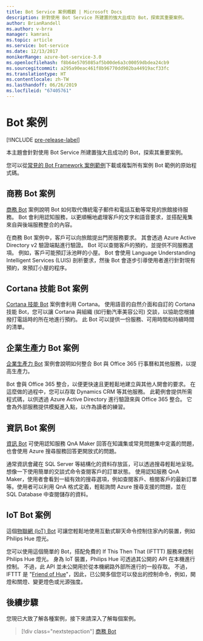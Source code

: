 ```yaml
---
title: Bot Service 案例概觀 | Microsoft Docs
description: 針對使用 Bot Service 所建置的強大且成功 Bot，探索其重要案例。
author: BrianRandell
ms.author: v-brra
manager: kamrani
ms.topic: article
ms.service: bot-service
ms.date: 12/13/2017
monikerRange: azure-bot-service-3.0
ms.openlocfilehash: f8b64e5705085af5b00de6a3c00059dbdea24cb9
ms.sourcegitcommit: a295a90eac461f8b96770dd902ba44919acf33fc
ms.translationtype: HT
ms.contentlocale: zh-TW
ms.lasthandoff: 06/26/2019
ms.locfileid: "67405761"
---
```

# <a name="bot-scenarios"></a>Bot 案例

[!INCLUDE [pre-release-label](includes/pre-release-label-v3.md)]

本主題會針對使用 Bot Service 所建置強大且成功的 Bot，探索其重要案例。

您可以從[常見的 Bot Framework 案例範例](https://aka.ms/bot/scenarios)下載或複製所有案例 Bot 範例的原始程式碼。

## <a name="commerce-bot-scenario"></a>商務 Bot 案例
[商務 Bot](bot-service-scenario-commerce.md) 案例說明 Bot 如何取代傳統電子郵件和電話互動等常見的旅館接待服務。 Bot 會利用認知服務，以更順暢地處理客戶的文字和語音要求，並搭配蒐集來自與後端服務整合的內容。

在商務 Bot 案例中，客戶可以向旅館提出門房服務要求。 其會透過 Azure Active Directory v2 驗證端點進行驗證。 Bot 可以查閱客戶的預約，並提供不同服務選項。 例如，客戶可能預訂泳池畔的小屋。 Bot 會使用 Language Understanding Intelligent Services (LUIS) 剖析要求，然後 Bot 會逐步引導使用者進行針對現有預約，來預訂小屋的程序。

## <a name="cortana-skill-bot-scenario"></a>Cortana 技能 Bot 案例
[Cortana 技能 Bot](bot-service-scenario-cortana-skill.md) 案例會利用 Cortana。 使用語音的自然介面和自訂的 Cortana 技能 Bot，您可以讓 Cortana 與組織 (如行動汽車美容公司) 交談，以協助您根據撥打電話時的所在地進行預約。 此 Bot 可以提供一份服務、可用時間和持續時間的清單。

## <a name="enterprise-productivity-bot-scenario"></a>企業生產力 Bot 案例
[企業生產力 Bot](bot-service-scenario-enterprise-productivity.md) 案例會說明如何整合 Bot 與 Office 365 行事曆和其他服務，以提高生產力。

Bot 會與 Office 365 整合，以便更快速且更輕鬆地建立與其他人開會的要求。 在這麼做的過程中，您可以存取 Dynamics CRM 等其他服務。 此範例會提供所需程式碼，以供透過 Azure Active Directory 進行驗證來與 Office 365 整合。 它會為外部服務提供模擬進入點，以作為讀者的練習。

## <a name="information-bot-scenario"></a>資訊 Bot 案例
[資訊 Bot](bot-service-scenario-informational.md) 可使用認知服務 QnA Maker 回答在知識集或常見問題集中定義的問題，也會使用 Azure 搜尋服務回答更開放式的問題。

通常資訊會藏在 SQL Server 等結構化的資料存放區，可以透過搜尋輕鬆地呈現。 想像一下使用簡單的交談式命令查閱客戶的訂單狀態。 使用認知服務 QnA Maker，使用者會看到一組有效的搜尋選項，例如查閱客戶、檢閱客戶的最新訂單等。使用者可以利用 QnA 格式定義，輕鬆詢問 Azure 搜尋支援的問題，並在 SQL Database 中查閱儲存的資料。

## <a name="iot-bot-scenario"></a>IoT Bot 案例
這個[物聯網 (IoT) Bot](bot-service-scenario-internet-things.md) 可讓您輕鬆地使用互動式聊天命令控制住家內的裝置，例如 Philips Hue 燈光。

您可以使用這個簡單的 Bot，搭配免費的 If This Then That (IFTTT) 服務來控制 Philips Hue 燈光。 身為 IoT 裝置，Philips Hue 可透過其公開的 API 在本機進行控制。 不過，此 API 並未公開用於從本機網路外部所進行的一般存取。 不過，IFTTT 是 "[Friend of Hue](http://www2.meethue.com/friends-of-hue/ifttt/)"，因此，已公開多個您可以發出的控制命令，例如，開燈和關燈、變更燈色或光源強度。

## <a name="next-steps"></a>後續步驟
您現已大致了解各種案例，接下來請深入了解每個案例。

> [!div class="nextstepaction"]
> [商務 Bot](bot-service-scenario-commerce.md)
